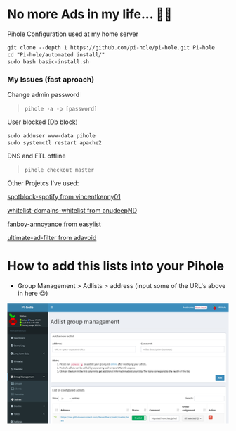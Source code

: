 # No more Ads in my life... 🚀🎉

Pihole Configuration used at my home server

```
git clone --depth 1 https://github.com/pi-hole/pi-hole.git Pi-hole
cd "Pi-hole/automated install/"
sudo bash basic-install.sh
```

### My Issues (fast aproach)

Change admin password
> `pihole -a -p [password]`

User blocked (Db block)
```
sudo adduser www-data pihole
sudo systemctl restart apache2
```

DNS and FTL offline
> `pihole checkout master`

Other Projetcs I've used:

[spotblock-spotify from vincentkenny01](https://raw.githubusercontent.com/vincentkenny01/spotblock/master/spotify)

[whitelist-domains-whitelist from anudeepND](https://raw.githubusercontent.com/anudeepND/whitelist/master/domains/whitelist.txt)

[fanboy-annoyance from easylist](https://easylist.to/easylist/fanboy-annoyance.txt)

[ultimate-ad-filter from adavoid](https://filters.adavoid.org/ultimate-ad-filter.txt)

# How to add this lists into your Pihole

- Group Management >  Adlists > address (input some of the URL's above in here 😉)

![](image.jpg)